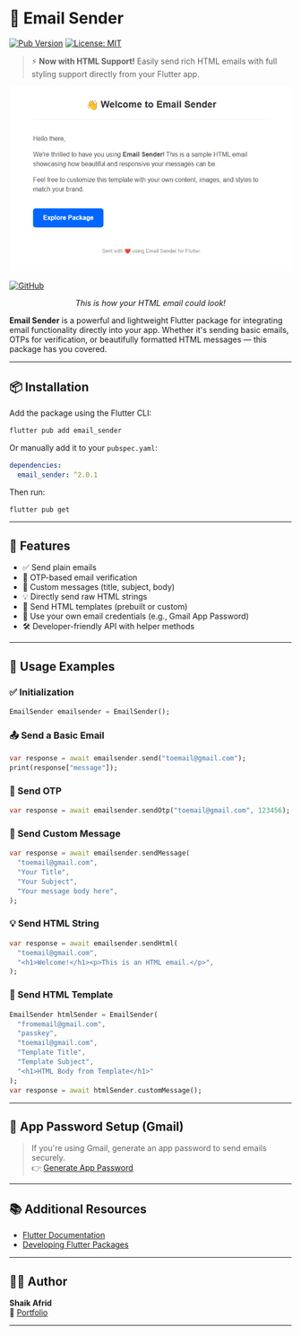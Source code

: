 # 📧 Email Sender

[![Pub Version](https://img.shields.io/pub/v/email_sender.svg)](https://pub.dev/packages/email_sender)
[![License: MIT](https://img.shields.io/badge/license-MIT-blue.svg)](LICENSE)

> ⚡ **Now with HTML Support!** Easily send rich HTML emails with full styling support directly from your Flutter app.


![Email Sender Banner](https://raw.githubusercontent.com/afriddev/email_sender/main/html_email_preview.png)

[![GitHub](https://img.shields.io/badge/github-@afriddev-blue)](https://www.github.com/afriddev)

<p align="center"><i>This is how your HTML email could look!</i></p>

**Email Sender** is a powerful and lightweight Flutter package for integrating email functionality directly into your app. Whether it's sending basic emails, OTPs for verification, or beautifully formatted HTML messages — this package has you covered.

---

## 📦 Installation

Add the package using the Flutter CLI:

```bash
flutter pub add email_sender
```

Or manually add it to your `pubspec.yaml`:

```yaml
dependencies:
  email_sender: ^2.0.1
```

Then run:

```bash
flutter pub get
```

---

## 🚀 Features

- ✅ Send plain emails
- 🔐 OTP-based email verification
- 📝 Custom messages (title, subject, body)
- 💡 Directly send raw HTML strings
- 📄 Send HTML templates (prebuilt or custom)
- 🔑 Use your own email credentials (e.g., Gmail App Password)
- 🛠️ Developer-friendly API with helper methods

---

## 🧪 Usage Examples

### ✅ Initialization

```dart
EmailSender emailsender = EmailSender();
```

### 📤 Send a Basic Email

```dart
var response = await emailsender.send("toemail@gmail.com");
print(response["message"]);
```

### 🔐 Send OTP

```dart
var response = await emailsender.sendOtp("toemail@gmail.com", 123456);
```

### 📝 Send Custom Message

```dart
var response = await emailsender.sendMessage(
  "toemail@gmail.com",
  "Your Title",
  "Your Subject",
  "Your message body here",
);
```

### 💡 Send HTML String

```dart
var response = await emailsender.sendHtml(
  "toemail@gmail.com",
  "<h1>Welcome!</h1><p>This is an HTML email.</p>",
);
```

### 📄 Send HTML Template

```dart
EmailSender htmlSender = EmailSender(
  "fromemail@gmail.com",
  "passkey",
  "toemail@gmail.com",
  "Template Title",
  "Template Subject",
  "<h1>HTML Body from Template</h1>"
);
var response = await htmlSender.customMessage();
```

---

## 📖 App Password Setup (Gmail)

> If you're using Gmail, generate an app password to send emails securely.  
👉 [Generate App Password](https://support.google.com/accounts/answer/185833?hl=en)

---

## 📚 Additional Resources

- [Flutter Documentation](https://flutter.dev/docs)
- [Developing Flutter Packages](https://flutter.dev/docs/development/packages-and-plugins/developing-packages)

---

## 👨‍💻 Author

**Shaik Afrid**  
🔗 [Portfolio](https://afriddev.vercel.app)

---
